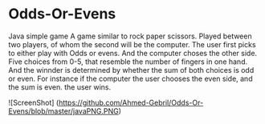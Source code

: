 # Odds-Or-Evens
Java simple game
A game similar to rock paper scissors. Played between two players, of whom the second will be the computer. 
The user first picks to either play with Odds or evens. And the computer choses the other side. 
Five choices from 0-5, that resemble the number of fingers in one hand.
And the winnder is determined by whether the sum of both choices is odd or even. 
For instance if the computer the user chooses the even side, and the sum is even. the user wins.


![ScreenShot] (https://github.com/Ahmed-Gebril/Odds-Or-Evens/blob/master/javaPNG.PNG)
